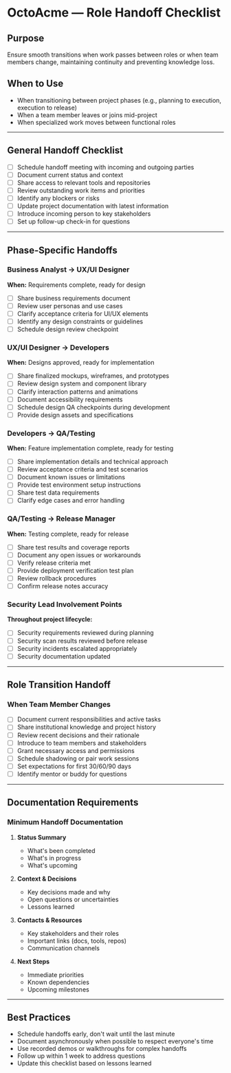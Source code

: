# OctoAcme — Role Handoff Checklist

## Purpose
Ensure smooth transitions when work passes between roles or when team members change, maintaining continuity and preventing knowledge loss.

## When to Use
- When transitioning between project phases (e.g., planning to execution, execution to release)
- When a team member leaves or joins mid-project
- When specialized work moves between functional roles

---

## General Handoff Checklist

- [ ] Schedule handoff meeting with incoming and outgoing parties
- [ ] Document current status and context
- [ ] Share access to relevant tools and repositories
- [ ] Review outstanding work items and priorities
- [ ] Identify any blockers or risks
- [ ] Update project documentation with latest information
- [ ] Introduce incoming person to key stakeholders
- [ ] Set up follow-up check-in for questions

---

## Phase-Specific Handoffs

### Business Analyst → UX/UI Designer
**When:** Requirements complete, ready for design

- [ ] Share business requirements document
- [ ] Review user personas and use cases
- [ ] Clarify acceptance criteria for UI/UX elements
- [ ] Identify any design constraints or guidelines
- [ ] Schedule design review checkpoint

### UX/UI Designer → Developers
**When:** Designs approved, ready for implementation

- [ ] Share finalized mockups, wireframes, and prototypes
- [ ] Review design system and component library
- [ ] Clarify interaction patterns and animations
- [ ] Document accessibility requirements
- [ ] Schedule design QA checkpoints during development
- [ ] Provide design assets and specifications

### Developers → QA/Testing
**When:** Feature implementation complete, ready for testing

- [ ] Share implementation details and technical approach
- [ ] Review acceptance criteria and test scenarios
- [ ] Document known issues or limitations
- [ ] Provide test environment setup instructions
- [ ] Share test data requirements
- [ ] Clarify edge cases and error handling

### QA/Testing → Release Manager
**When:** Testing complete, ready for release

- [ ] Share test results and coverage reports
- [ ] Document any open issues or workarounds
- [ ] Verify release criteria met
- [ ] Provide deployment verification test plan
- [ ] Review rollback procedures
- [ ] Confirm release notes accuracy

### Security Lead Involvement Points
**Throughout project lifecycle:**

- [ ] Security requirements reviewed during planning
- [ ] Security scan results reviewed before release
- [ ] Security incidents escalated appropriately
- [ ] Security documentation updated

---

## Role Transition Handoff

### When Team Member Changes

- [ ] Document current responsibilities and active tasks
- [ ] Share institutional knowledge and project history
- [ ] Review recent decisions and their rationale
- [ ] Introduce to team members and stakeholders
- [ ] Grant necessary access and permissions
- [ ] Schedule shadowing or pair work sessions
- [ ] Set expectations for first 30/60/90 days
- [ ] Identify mentor or buddy for questions

---

## Documentation Requirements

### Minimum Handoff Documentation

1. **Status Summary**
   - What's been completed
   - What's in progress
   - What's upcoming

2. **Context & Decisions**
   - Key decisions made and why
   - Open questions or uncertainties
   - Lessons learned

3. **Contacts & Resources**
   - Key stakeholders and their roles
   - Important links (docs, tools, repos)
   - Communication channels

4. **Next Steps**
   - Immediate priorities
   - Known dependencies
   - Upcoming milestones

---

## Best Practices

- Schedule handoffs early, don't wait until the last minute
- Document asynchronously when possible to respect everyone's time
- Use recorded demos or walkthroughs for complex handoffs
- Follow up within 1 week to address questions
- Update this checklist based on lessons learned

